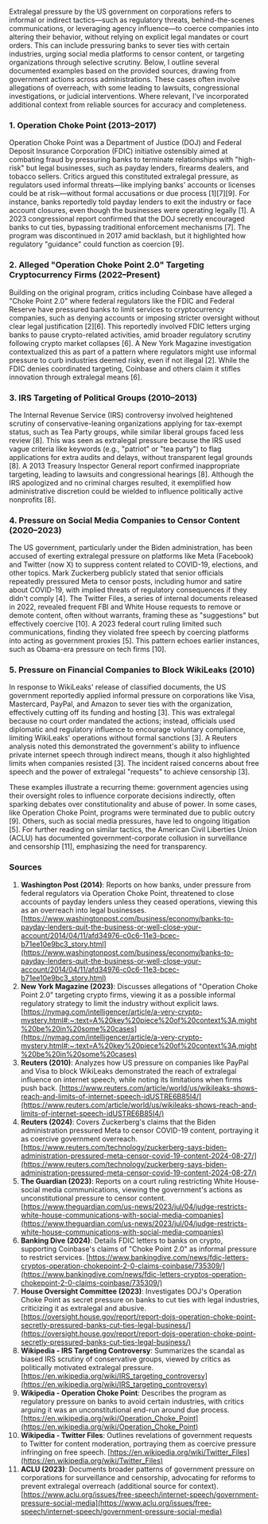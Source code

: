 Extralegal pressure by the US government on corporations refers to informal or indirect tactics—such as regulatory threats, behind-the-scenes communications, or leveraging agency influence—to coerce companies into altering their behavior, without relying on explicit legal mandates or court orders. This can include pressuring banks to sever ties with certain industries, urging social media platforms to censor content, or targeting organizations through selective scrutiny. Below, I outline several documented examples based on the provided sources, drawing from government actions across administrations. These cases often involve allegations of overreach, with some leading to lawsuits, congressional investigations, or judicial interventions. Where relevant, I've incorporated additional context from reliable sources for accuracy and completeness.

### 1. Operation Choke Point (2013–2017)
Operation Choke Point was a Department of Justice (DOJ) and Federal Deposit Insurance Corporation (FDIC) initiative ostensibly aimed at combating fraud by pressuring banks to terminate relationships with "high-risk" but legal businesses, such as payday lenders, firearms dealers, and tobacco sellers. Critics argued this constituted extralegal pressure, as regulators used informal threats—like implying banks' accounts or licenses could be at risk—without formal accusations or due process [1][7][9]. For instance, banks reportedly told payday lenders to exit the industry or face account closures, even though the businesses were operating legally [1]. A 2023 congressional report confirmed that the DOJ secretly encouraged banks to cut ties, bypassing traditional enforcement mechanisms [7]. The program was discontinued in 2017 amid backlash, but it highlighted how regulatory "guidance" could function as coercion [9].

### 2. Alleged "Operation Choke Point 2.0" Targeting Cryptocurrency Firms (2022–Present)
Building on the original program, critics including Coinbase have alleged a "Choke Point 2.0" where federal regulators like the FDIC and Federal Reserve have pressured banks to limit services to cryptocurrency companies, such as denying accounts or imposing stricter oversight without clear legal justification [2][6]. This reportedly involved FDIC letters urging banks to pause crypto-related activities, amid broader regulatory scrutiny following crypto market collapses [6]. A New York Magazine investigation contextualized this as part of a pattern where regulators might use informal pressure to curb industries deemed risky, even if not illegal [2]. While the FDIC denies coordinated targeting, Coinbase and others claim it stifles innovation through extralegal means [6].

### 3. IRS Targeting of Political Groups (2010–2013)
The Internal Revenue Service (IRS) controversy involved heightened scrutiny of conservative-leaning organizations applying for tax-exempt status, such as Tea Party groups, while similar liberal groups faced less review [8]. This was seen as extralegal pressure because the IRS used vague criteria like keywords (e.g., "patriot" or "tea party") to flag applications for extra audits and delays, without transparent legal grounds [8]. A 2013 Treasury Inspector General report confirmed inappropriate targeting, leading to lawsuits and congressional hearings [8]. Although the IRS apologized and no criminal charges resulted, it exemplified how administrative discretion could be wielded to influence politically active nonprofits [8].

### 4. Pressure on Social Media Companies to Censor Content (2020–2023)
The US government, particularly under the Biden administration, has been accused of exerting extralegal pressure on platforms like Meta (Facebook) and Twitter (now X) to suppress content related to COVID-19, elections, and other topics. Mark Zuckerberg publicly stated that senior officials repeatedly pressured Meta to censor posts, including humor and satire about COVID-19, with implied threats of regulatory consequences if they didn't comply [4]. The Twitter Files, a series of internal documents released in 2022, revealed frequent FBI and White House requests to remove or demote content, often without warrants, framing these as "suggestions" but effectively coercive [10]. A 2023 federal court ruling limited such communications, finding they violated free speech by coercing platforms into acting as government proxies [5]. This pattern echoes earlier instances, such as Obama-era pressure on tech firms [10].

### 5. Pressure on Financial Companies to Block WikiLeaks (2010)
In response to WikiLeaks' release of classified documents, the US government reportedly applied informal pressure on corporations like Visa, Mastercard, PayPal, and Amazon to sever ties with the organization, effectively cutting off its funding and hosting [3]. This was extralegal because no court order mandated the actions; instead, officials used diplomatic and regulatory influence to encourage voluntary compliance, limiting WikiLeaks' operations without formal sanctions [3]. A Reuters analysis noted this demonstrated the government's ability to influence private internet speech through indirect means, though it also highlighted limits when companies resisted [3]. The incident raised concerns about free speech and the power of extralegal "requests" to achieve censorship [3].

These examples illustrate a recurring theme: government agencies using their oversight roles to influence corporate decisions indirectly, often sparking debates over constitutionality and abuse of power. In some cases, like Operation Choke Point, programs were terminated due to public outcry [9]. Others, such as social media pressures, have led to ongoing litigation [5]. For further reading on similar tactics, the American Civil Liberties Union (ACLU) has documented government-corporate collusion in surveillance and censorship [11], emphasizing the need for transparency.

### Sources
1. **Washington Post (2014)**: Reports on how banks, under pressure from federal regulators via Operation Choke Point, threatened to close accounts of payday lenders unless they ceased operations, viewing this as an overreach into legal businesses. [https://www.washingtonpost.com/business/economy/banks-to-payday-lenders-quit-the-business-or-well-close-your-account/2014/04/11/afd34976-c0c6-11e3-bcec-b71ee10e9bc3_story.html](https://www.washingtonpost.com/business/economy/banks-to-payday-lenders-quit-the-business-or-well-close-your-account/2014/04/11/afd34976-c0c6-11e3-bcec-b71ee10e9bc3_story.html)  
2. **New York Magazine (2023)**: Discusses allegations of "Operation Choke Point 2.0" targeting crypto firms, viewing it as a possible informal regulatory strategy to limit the industry without explicit laws. [https://nymag.com/intelligencer/article/a-very-crypto-mystery.html#:~:text=A%20key%20piece%20of%20context%3A,might%20be%20in%20some%20cases](https://nymag.com/intelligencer/article/a-very-crypto-mystery.html#:~:text=A%20key%20piece%20of%20context%3A,might%20be%20in%20some%20cases)  
3. **Reuters (2010)**: Analyzes how US pressure on companies like PayPal and Visa to block WikiLeaks demonstrated the reach of extralegal influence on internet speech, while noting its limitations when firms push back. [https://www.reuters.com/article/world/us/wikileaks-shows-reach-and-limits-of-internet-speech-idUSTRE6B85I4/](https://www.reuters.com/article/world/us/wikileaks-shows-reach-and-limits-of-internet-speech-idUSTRE6B85I4/)  
4. **Reuters (2024)**: Covers Zuckerberg's claims that the Biden administration pressured Meta to censor COVID-19 content, portraying it as coercive government overreach. [https://www.reuters.com/technology/zuckerberg-says-biden-administration-pressured-meta-censor-covid-19-content-2024-08-27/](https://www.reuters.com/technology/zuckerberg-says-biden-administration-pressured-meta-censor-covid-19-content-2024-08-27/)  
5. **The Guardian (2023)**: Reports on a court ruling restricting White House-social media communications, viewing the government's actions as unconstitutional pressure to censor content. [https://www.theguardian.com/us-news/2023/jul/04/judge-restricts-white-house-communications-with-social-media-companies](https://www.theguardian.com/us-news/2023/jul/04/judge-restricts-white-house-communications-with-social-media-companies)  
6. **Banking Dive (2024)**: Details FDIC letters to banks on crypto, supporting Coinbase's claims of "Choke Point 2.0" as informal pressure to restrict services. [https://www.bankingdive.com/news/fdic-letters-cryptos-operation-chokepoint-2-0-claims-coinbase/735309/](https://www.bankingdive.com/news/fdic-letters-cryptos-operation-chokepoint-2-0-claims-coinbase/735309/)  
7. **House Oversight Committee (2023)**: Investigates DOJ's Operation Choke Point as secret pressure on banks to cut ties with legal industries, criticizing it as extralegal and abusive. [https://oversight.house.gov/report/report-dojs-operation-choke-point-secretly-pressured-banks-cut-ties-legal-business/](https://oversight.house.gov/report/report-dojs-operation-choke-point-secretly-pressured-banks-cut-ties-legal-business/)  
8. **Wikipedia - IRS Targeting Controversy**: Summarizes the scandal as biased IRS scrutiny of conservative groups, viewed by critics as politically motivated extralegal pressure. [https://en.wikipedia.org/wiki/IRS_targeting_controversy](https://en.wikipedia.org/wiki/IRS_targeting_controversy)  
9. **Wikipedia - Operation Choke Point**: Describes the program as regulatory pressure on banks to avoid certain industries, with critics arguing it was an unconstitutional end-run around due process. [https://en.wikipedia.org/wiki/Operation_Choke_Point](https://en.wikipedia.org/wiki/Operation_Choke_Point)  
10. **Wikipedia - Twitter Files**: Outlines revelations of government requests to Twitter for content moderation, portraying them as coercive pressure infringing on free speech. [https://en.wikipedia.org/wiki/Twitter_Files](https://en.wikipedia.org/wiki/Twitter_Files)  
11. **ACLU (2023)**: Documents broader patterns of government pressure on corporations for surveillance and censorship, advocating for reforms to prevent extralegal overreach (additional source for context). [https://www.aclu.org/issues/free-speech/internet-speech/government-pressure-social-media](https://www.aclu.org/issues/free-speech/internet-speech/government-pressure-social-media)